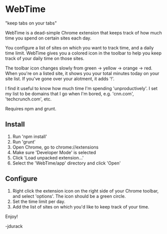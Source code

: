 WebTime
=======================

"keep tabs on your tabs"


WebTime is a dead-simple Chrome extension that keeps track of how much time you spend on certain sites each day.

You configure a list of sites on which you want to track time, and a daily time limit.  WebTime gives you a colored icon in the toolbar to help you keep track of your daily time on those sites.

The toolbar icon changes slowly from green -> yellow -> orange -> red.  When you're on a listed site, it shows you your total minutes today on your site list.  If you've gone over your alotment, it adds '!'.

I find it useful to know how much time I'm spending 'unproductively'.  I set my list to be domains that I go when I'm bored, e.g. 'cnn.com', 'techcrunch.com', etc.

Requires npm and grunt.

## Install
1. Run 'npm install'
2. Run 'grunt'
3. Open Chrome, go to chrome://extensions
4. Make sure 'Developer Mode' is selected
5. Click 'Load unpacked extension...'
6. Select the 'WebTime/app' directory and click 'Open'

## Configure
1. Right click the extension icon on the right side of your Chrome toolbar, and select 'options'.  The icon should be a green circle.
2. Set the time limit per day.
3. Add the list of sites on which you'd like to keep track of your time.

Enjoy!

-jdurack